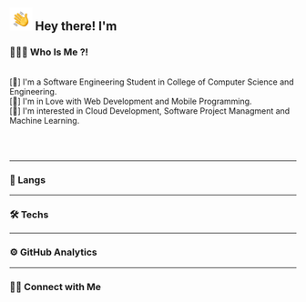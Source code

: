 ## <img src="https://raw.githubusercontent.com/AVS1508/AVS1508/master/assets/Hand%20Wave.gif" width="40"> Hey there! I'm

### 👨🏻‍💻  Who Is Me ?!

<br>[📌] I'm a Software Engineering Student in College of Computer Science and Engineering.
<br>[💠] I'm in Love with Web Development and Mobile Programming.
<br>[🚀] I'm interested in Cloud Development, Software Project Managment and Machine Learning.

<br />
<br />

---
### 📝  Langs

---
### 🛠️  Techs

---
### ⚙️  GitHub Analytics

---
### 🤝🏻  Connect with Me

<!--
**Az-Abdulaziz/Az-Abdulaziz** is a ✨ _special_ ✨ repository because its `README.md` (this file) appears on your GitHub profile.

Here are some ideas to get you started:

- 🔭 I’m currently working on ...
- 🌱 I’m currently learning ...
- 👯 I’m looking to collaborate on ...
- 🤔 I’m looking for help with ...
- 💬 Ask me about ...
- 📫 How to reach me: ...
- 😄 Pronouns: ...
- ⚡ Fun fact: ...
-->
